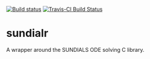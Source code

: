 [![Build status](https://ci.appveyor.com/api/projects/status/3mp1p26lpqp16t3d?svg=true)](https://ci.appveyor.com/project/sn248/sundialr) [![Travis-CI Build Status](https://travis-ci.org/sn248/sundialr.svg?branch=master)](https://travis-ci.org/sn248/sundialr)

# sundialr

A wrapper around the SUNDIALS ODE solving C library.
